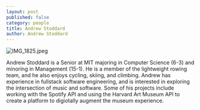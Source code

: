 ```yaml
---
layout: post
published: false
category: people
title: Andrew Stoddard
author: Andrew Stoddard
---
```

![IMG_1825.jpeg]({{site.baseurl}}/assets/IMG_1825.jpeg)

Andrew Stoddard is a Senior at MIT majoring in Computer Science (6-3) and minoring in Management (15-1). He is a member of the lightweight rowing team, and he also enjoys cycling, skiing, and climbing. Andrew has experience in fullstack software engineering, and is interested in exploring the intersection of music and software. Some of his projects include working with the Spotify API and using the Harvard Art Museum API to create a platform to digiotally augment the museum experience.